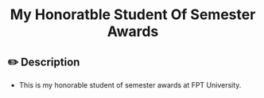 <h1 align="center">My Honoratble Student Of Semester Awards</h1>

## :pencil2: Description
- This is my honorable student of semester awards at FPT University.
